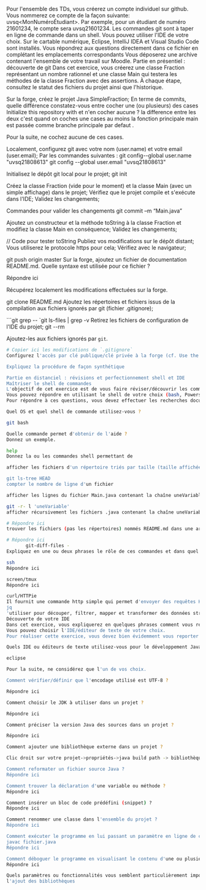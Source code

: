 Pour l'ensemble des TDs, vous créerez un compte individuel sur github.
Vous nommerez ce compte de la façon suivante: uvsq<MonNuméroÉtudiant>.
Par exemple, pour un étudiant de numéro 21601234, le compte sera uvsq21601234.
Les commandes git sont à taper en ligne de commande dans un shell.
Vous pouvez utiliser l'IDE de votre choix.
Sur le cartable numérique, Eclipse, IntelliJ IDEA et Visual Studio Code sont installés.
Vous répondrez aux questions directement dans ce fichier en complétant les emplacements correspondants
Vous déposerez une archive contenant l'ensemble de votre travail sur Moodle.
Partie en présentiel : découverte de git
Dans cet exercice, vous créerez une classe Fraction représentant un nombre rationnel et une classe Main qui testera les méthodes de la classe Fraction avec des assertions.
À chaque étape, consultez le statut des fichiers du projet ainsi que l'historique.

Sur la forge, créez le projet Java SimpleFraction;
En terme de commits, quelle différence constatez-vous entre cocher une (ou plusieurs) des cases Initialize this repository with et n'en cocher aucune ?
la difference entre les deux c'est quand on coches une cases au moins la fonction principale main est passée comme branche principale par defaut .

Pour la suite, ne cochez aucune de ces cases.

Localement, configurez git avec votre nom (user.name) et votre email (user.email);
Par les commandes suivantes :
git config--global user.name "uvsq21808613"
git config --global user.email "uvsq21808613"

Initialisez le dépôt git local pour le projet;
git init

Créez la classe Fraction (vide pour le moment) et la classe Main (avec un simple affichage) dans le projet;
Vérifiez que le projet compile et s'exécute dans l'IDE;
Validez les changements;

Commandes pour valider les changements
git commit –m “Main.java”

Ajoutez un constructeur et la méthode toString à la classe Fraction et modifiez la classe Main en conséquence;
Validez les changements;

// Code pour tester toString
Publiez vos modifications sur le dépôt distant;
Vous utiliserez le protocole https pour cela;
Vérifiez avec le navigateur;

git push origin master
Sur la forge, ajoutez un fichier de documentation README.md.
Quelle syntaxe est utilisée pour ce fichier ?

Répondre ici

Récupérez localement les modifications effectuées sur la forge.

git clone README.md
Ajoutez les répertoires et fichiers issus de la compilation aux fichiers ignorés par git (fichier .gitignore);

```git grep  -- `git ls-files | grep -v 
Retirez les fichiers de configuration de l'IDE du projet;
git --rm

Ajoutez-les aux fichiers ignorés par `git`.
```bash
# Copier ici les modifications de `.gitignore`
Configurez l'accès par clé publique/clé privée à la forge (cf. Use the SSH protocol with Bitbucket Cloud).

Expliquez la procédure de façon synthétique

Partie en distanciel : révisions et perfectionnement shell et IDE
Maîtriser le shell de commandes
L'objectif de cet exercice est de vous faire réviser/découvrir les commandes de base du shell de votre machine.
Vous pouvez répondre en utilisant le shell de votre choix (bash, Powershell, ...).
Pour répondre à ces questions, vous devez effectuer les recherches documentaires adéquates (livre, web, ...).

Quel OS et quel shell de commande utilisez-vous ?

git bash

Quelle commande permet d'obtenir de l'aide ?
Donnez un exemple.

help
Donnez la ou les commandes shell permettant de

afficher les fichiers d'un répertoire triés par taille (taille affichée lisiblement)

git ls-tree HEAD
compter le nombre de ligne d'un fichier

afficher les lignes du fichier Main.java contenant la chaîne uneVariable

git -r- l 'uneVariable'
afficher récursivement les fichiers .java contenant la chaîne uneVariable

# Répondre ici
trouver les fichiers (pas les répertoires) nommés README.md dans une arborescence de répertoires

# Répondre ici
       git-diff-files -         
Expliquez en une ou deux phrases le rôle de ces commandes et dans quel contexte elles peuvent être utiles pour un développeur.

ssh
Répondre ici

screen/tmux
Répondre ici

curl/HTTPie
Il fournit une commande http simple qui permet d'envoyer des requêtes HTTP arbitraires en utilisant une syntaxe simple et naturelle, et affiche une sortie colorisée.
jq
'utiliser pour découper, filtrer, mapper et transformer des données structurées
Découverte de votre IDE
Dans cet exercice, vous expliquerez en quelques phrases comment vous réalisez les actions ci-dessous dans votre IDE.
Vous pouvez choisir l'IDE/éditeur de texte de votre choix.
Pour réaliser cette exercice, vous devez bien évidemment vous reporter à la documentations de l'IDE (IntelliJ IDEA, Visual Studio Code, Eclipse, ...).

Quels IDE ou éditeurs de texte utilisez-vous pour le développement Java ?

eclipse

Pour la suite, ne considérez que l'un de vos choix.

Comment vérifier/définir que l'encodage utilisé est UTF-8 ?

Répondre ici

Comment choisir le JDK à utiliser dans un projet ?

Répondre ici

Comment préciser la version Java des sources dans un projet ?

Répondre ici

Comment ajouter une bibliothèque externe dans un projet ?

Clic droit sur votre projet->propriétés->java build path -> bibliothèques -> la source de l'attachement aucun -> cliquez sur modifier sélectionner la source à la doc ( java documents généralement représentés par JavaDoc)cliquez sur ok.

Comment reformater un fichier source Java ?
Répondre ici

Comment trouver la déclaration d'une variable ou méthode ?
Répondre ici

Comment insérer un bloc de code prédéfini (snippet) ?
Répondre ici

Comment renommer une classe dans l'ensemble du projet ?
Répondre ici

Comment exécuter le programme en lui passant un paramètre en ligne de commande ?
javac fichier.java
Répondre ici

Comment déboguer le programme en visualisant le contenu d'une ou plusieurs variables ?
Répondre ici

Quels paramètres ou fonctionnalités vous semblent particulièrement importants/utiles pour le développement Java ?
l'ajout des bibliothèques
